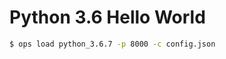 Python 3.6 Hello World
==================

```sh
$ ops load python_3.6.7 -p 8000 -c config.json
```
